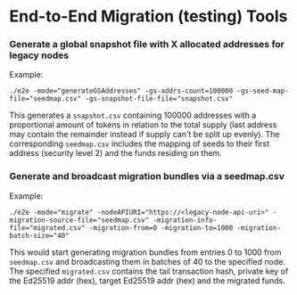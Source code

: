 # End-to-End Migration (testing) Tools

### Generate a global snapshot file with X allocated addresses for legacy nodes

Example:

```
./e2e -mode="generateGSAddresses" -gs-addrs-count=100000 -gs-seed-map-file="seedmap.csv" -gs-snapshot-file-file="snapshot.csv"
```

This generates a `snapshot.csv` containing 100000 addresses with a proportional amount of tokens in relation to the
total supply (last address may contain the remainder instead if supply can't be split up evenly). The
corresponding `seedmap.csv` includes the mapping of seeds to their first address (security level 2) and the funds
residing on them.

### Generate and broadcast migration bundles via a seedmap.csv

Example:

```
./e2e -mode="migrate" -nodeAPIURI="https://<legacy-node-api-uri>" -migration-source-file="seedmap.csv" -migration-info-file="migrated.csv" -migration-from=0 -migration-to=1000 -migration-batch-size="40" 
```

This would start generating migration bundles from entries 0 to 1000 from `seedmap.csv` and broadcasting them in batches
of 40 to the specified node. The specified `migrated.csv` contains the tail transaction hash, private key of the Ed25519
addr (hex), target Ed25519 addr (hex) and the migrated funds.